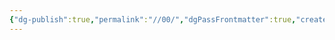 ```yaml
---
{"dg-publish":true,"permalink":"//00/","dgPassFrontmatter":true,"created":"2024-12-25T16:28:15.435+08:00","updated":"2024-12-25T16:30:08.273+08:00"}
---
```



